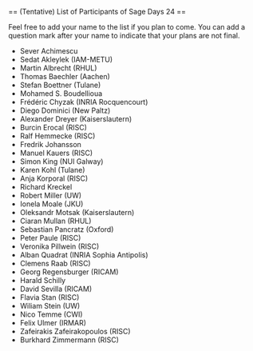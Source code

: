 == (Tentative) List of Participants of Sage Days 24 ==

Feel free to add your name to the list if you plan to come. You can add a question mark after your name to indicate that your plans are not final.

 * Sever Achimescu
 * Sedat Akleylek (IAM-METU)
 * Martin Albrecht (RHUL)
 * Thomas Baechler (Aachen)
 * Stefan Boettner (Tulane)
 * Mohamed S. Boudellioua
 * Frédéric Chyzak (INRIA Rocquencourt)
 * Diego Dominici (New Paltz)
 * Alexander Dreyer (Kaiserslautern)
 * Burcin Erocal (RISC)
 * Ralf Hemmecke (RISC)
 * Fredrik Johansson
 * Manuel Kauers (RISC)
 * Simon King (NUI Galway)
 * Karen Kohl (Tulane)
 * Anja Korporal (RISC)
 * Richard Kreckel
 * Robert Miller (UW)
 * Ionela Moale (JKU)
 * Oleksandr Motsak (Kaiserslautern)
 * Ciaran Mullan (RHUL)
 * Sebastian Pancratz (Oxford)
 * Peter Paule (RISC)
 * Veronika Pillwein (RISC)
 * Alban Quadrat (INRIA Sophia Antipolis)
 * Clemens Raab (RISC)
 * Georg Regensburger (RICAM)
 * Harald Schilly
 * David Sevilla (RICAM)
 * Flavia Stan (RISC)
 * Wiliam Stein (UW)
 * Nico Temme (CWI)
 * Felix Ulmer (IRMAR)
 * Zafeirakis Zafeirakopoulos (RISC)
 * Burkhard Zimmermann (RISC)
